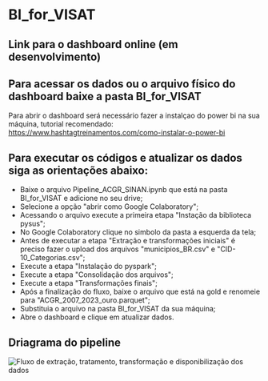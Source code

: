 # BI_for_VISAT

## Link para o dashboard online (em desenvolvimento)

## Para acessar os dados ou o arquivo físico do dashboard baixe a pasta BI_for_VISAT
Para abrir o dashboard será necessário fazer a instalçao do power bi na sua máquina, tutorial recomendado: https://www.hashtagtreinamentos.com/como-instalar-o-power-bi

## Para executar os códigos e atualizar os dados siga as orientações abaixo:
* Baixe o arquivo Pipeline_ACGR_SINAN.ipynb que está na pasta BI_for_VISAT e adicione no seu drive;
* Selecione a opção "abrir como Google Colaboratory";
* Acessando o arquivo execute a primeira etapa "Instação da biblioteca pysus";
* No Google Colaboratory clique no simbolo da pasta a esquerda da tela;
* Antes de executar a etapa "Extração e transformações iniciais" é preciso fazer o upload dos arquivos "municipios_BR.csv" e "CID-10_Categorias.csv";
* Execute a etapa "Instalação do pyspark";
* Execute a etapa "Consolidação dos arquivos";
* Execute a etapa "Transformações finais";
* Após a finalização do fluxo, baixe o arquivo que está na gold e renomeie para "ACGR_2007_2023_ouro.parquet";
* Substituia o arquivo na pasta BI_for_VISAT da sua máquina;
* Abre o dashboard e clique em atualizar dados.

## Driagrama do pipeline
![Fluxo de extração, tratamento, transformação e disponibilização dos dados](https://drive.google.com/file/d/1NqhP4FXB5nWeu-8aKE350BhMjD2IYgG7/view?usp=sharing)
